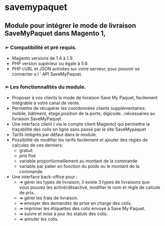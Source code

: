 # savemypaquet

## Module pour intégrer le mode de livraison SaveMyPaquet dans Magento 1,


### ➢ Compatibilité et pré requis.

- Magento versions de 1.4 à 1.9.
- PHP version supérieur ou égale à 5.6
- PHP cURL et JSON activées sur votre serveur, pour pouvoir se connecter a l ’ API SaveMyPaquet.


### ➢ Les fonctionnalités du module.

- Proposer à vos clients le mode de livraison Save My Paquet, facilement intégrable a votre canal de vente.
- Permettre de récupérer les coordonnées clients supplémentaires: mobile, bâtiment, étage,position de la porte, digicode...nécessaires au livraison SaveMyPaquet.
- Une interface client ( via le compte client Magento) qui permettre la traçabilité des colis en ligne sans passé par le site SaveMypaquet
- Tarifs intégrés par défaut dans le module.
- Possibilité de modifier les tarifs facilement et ajouter des règles de calcules de ces derniers: 
   -  gratuit 
   -  prix fixe 
   -  variable proportionnellement au montant de la commande 
   -  variable par palier en fonction du poids ou le montant de la commande.
- Une interface back-office pour :
   - ➔ gérer les types de livraison, il existe 3 types de livraisons que vous pouvez les activé/désactive, modifier le nom et règle de calcule de prix..
   - ➔ gérer les frais de livraison.
   - ➔ envoyer des demandes de prise en charge des colis.
   - ➔ imprimer les étiquettes des colis envoyé à Save My Paquet.
   - ➔ suivre et mise à jour les statuts des colis.
   - ➔ annuler les colis.
